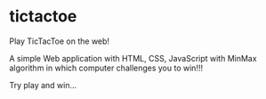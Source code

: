 # tictactoe
Play TicTacToe on the web!

A simple Web application with HTML, CSS, JavaScript with MinMax algorithm in which computer challenges you to win!!!

Try play and win...